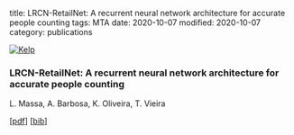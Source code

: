 title: LRCN-RetailNet: A recurrent neural network architecture for accurate people counting
tags: MTA
date: 2020-10-07
modified: 2020-10-07
category: publications

<div class="row">
<article class="6u 12u$(xsmall) work-item">
<a href="{static}/images/fulls/lrcn-retailnet.png" class="image fit thumb"><img src="{static}/images/thumbs/lrcn-retailnet.png" class="image fit thumb" alt="Kelp" /></a>
<h3>LRCN-RetailNet: A recurrent neural network architecture for accurate people counting</h3>
<p>L. Massa, A. Barbosa, K. Oliveira, T. Vieira</p>
<p>[<a href="{static}/papers/2020/lrcn-retailnet.pdf">pdf</a>] [<a href="{static}/papers/2020/lrcn-retailnet.bib">bib</a>]</p>
</article>
</div>
